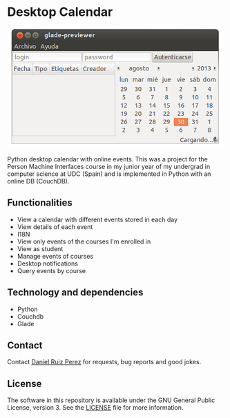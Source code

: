 Desktop Calendar
============

<p align="center">
<img src="https://github.com/DaniRuizPerez/CalendarWeb-Desktop-Mobile/blob/master/Python/mocks/no_menus.png">
</p>


Python desktop calendar with online events. This was a project for the Person Machine Interfaces course in my junior year of my undergrad in computer science at UDC (Spain) and is implemented in Python with an online DB (CouchDB). 


## Functionalities

- View a calendar with different events stored in each day 
- View details of each event
- I18N
- View only events of the courses I'm enrolled in
- View as student
- Manage events of courses
- Desktop notifications
- Query events by course




## Technology and dependencies

- Python
- Couchdb
- Glade



## Contact

Contact [Daniel Ruiz Perez](mailto:druiz072@fiu.edu) for requests, bug reports and good jokes.


## License


The software in this repository is available under the GNU General Public License, version 3. See the [LICENSE](https://github.com/DaniRuizPerez/CalendarWeb-Desktop-Mobile/blob/master/LICENSE) file for more information.


